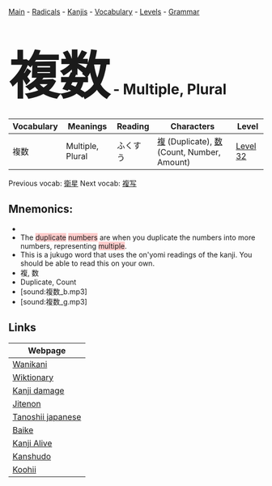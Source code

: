 <style> bigfont {font-size: 100px}</style>
[Main](../README.md) -
[Radicals](../radicals.md) -
[Kanjis](../kanjis.md) -
[Vocabulary](../vocabulary.md) -
[Levels](../levels.md) -
[Grammar](../grammar.md)
# <bigfont> 複数</bigfont> - Multiple, Plural 

| Vocabulary | Meanings | Reading | Characters | Level |
| --- | --- | --- | --- | --- |
| 複数 | Multiple, Plural | ふくすう |  [複](../kanjis/複.md) (Duplicate), [数](../kanjis/数.md) (Count, Number, Amount) | [Level 32](../levels/wk_level32.md) |

Previous vocab: [衛星](衛星.md) Next vocab: [複写](複写.md) 

## Mnemonics:

* 
* The <span style="background-color:#ffcccb"> duplicate</span> <span style="background-color:#ffcccb"> numbers</span> are when you duplicate the numbers into more numbers, representing <span style="background-color:#ffcccb"> multiple</span>.
* This is a jukugo word that uses the on'yomi readings of the kanji. You should be able to read this on your own.
* 複, 数
* Duplicate, Count
* [sound:複数_b.mp3]
* [sound:複数_g.mp3]


## Links 

| Webpage |
| --- |
| [Wanikani          ](https://www.wanikani.com/kanji/複数) |
| [Wiktionary        ](https://en.wiktionary.org/wiki/複数) |
| [Kanji damage      ](http://www.kanjidamage.com/kanji/search?utf8=✓&q=複数) |
| [Jitenon           ](https://jitenon.com/kanji/複数) |
| [Tanoshii japanese ](https://www.tanoshiijapanese.com/dictionary/kanji.cfm?k=複数) |
| [Baike             ](https://baike.baidu.com/item/複数) |
| [Kanji Alive       ](https://app.kanjialive.com/複数) |
| [Kanshudo          ](https://www.kanshudo.com/searchmn?q=複数) |
| [Koohii            ](https://kanji.koohii.com/study/kanji/複数) |
